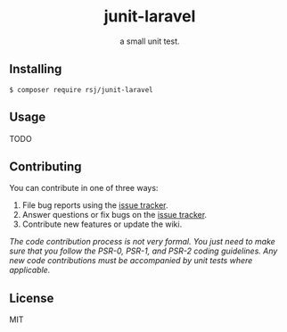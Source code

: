 <h1 align="center"> junit-laravel </h1>

<p align="center"> a small unit test.</p>


## Installing

```shell
$ composer require rsj/junit-laravel
```

## Usage

TODO

## Contributing

You can contribute in one of three ways:

1. File bug reports using the [issue tracker](https://github.com/rsj/junit-laravel/issues).
2. Answer questions or fix bugs on the [issue tracker](https://github.com/rsj/junit-laravel/issues).
3. Contribute new features or update the wiki.

_The code contribution process is not very formal. You just need to make sure that you follow the PSR-0, PSR-1, and PSR-2 coding guidelines. Any new code contributions must be accompanied by unit tests where applicable._

## License

MIT